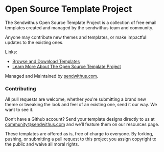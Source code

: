 Open Source Template Project
=========

The Sendwithus Open Source Template Project is a collection of free email templates created and managed by the sendwithus team and community.

Anyone may contribute new themes and templates, or make impactful updates to the existing ones.

Links:
- [Browse and Download Templates](https://www.sendwithus.com/resources/templates)
- [Learn More About The Open Source Template Project](https://www.sendwithus.com/resources/templates/about)

Managed and Maintained by [sendwithus.com](https://www.sendwithus.com).

### Contributing

All pull requests are welcome, whether you're submitting a brand new theme or tweaking the look and feel of an existing one, send it our way. We want to see it.

Don’t have a Github account? Send your template designs directly to us at [community@sendwithus.com](mailto:community@sendwithus.com) and we’ll feature them on our resources page.

These templates are offered as is, free of charge to everyone. By forking, pushing, or submitting a pull request to this project you assign copyright to the public and waive all moral rights.
